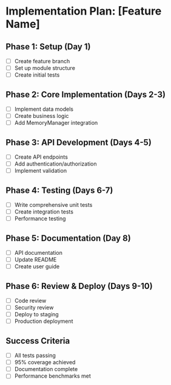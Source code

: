 # Implementation Plan: [Feature Name]

## Phase 1: Setup (Day 1)
- [ ] Create feature branch
- [ ] Set up module structure
- [ ] Create initial tests

## Phase 2: Core Implementation (Days 2-3)
- [ ] Implement data models
- [ ] Create business logic
- [ ] Add MemoryManager integration

## Phase 3: API Development (Days 4-5)
- [ ] Create API endpoints
- [ ] Add authentication/authorization
- [ ] Implement validation

## Phase 4: Testing (Days 6-7)
- [ ] Write comprehensive unit tests
- [ ] Create integration tests
- [ ] Performance testing

## Phase 5: Documentation (Day 8)
- [ ] API documentation
- [ ] Update README
- [ ] Create user guide

## Phase 6: Review & Deploy (Days 9-10)
- [ ] Code review
- [ ] Security review
- [ ] Deploy to staging
- [ ] Production deployment

## Success Criteria
- [ ] All tests passing
- [ ] 95% coverage achieved
- [ ] Documentation complete
- [ ] Performance benchmarks met
